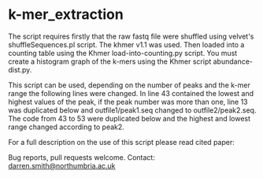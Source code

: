 # k-mer_extraction



The script requires firstly that the raw fastq file were shuffled using velvet's shuffleSequences.pl script.
The khmer v1.1 was used.
Then loaded into a counting table using the Khmer load-into-counting.py script. 
You must create a histogram graph of the k-mers using the Khmer script abundance-dist.py.

This script can be used, depending on the number of peaks and the k-mer range the following lines were changed. In line 43 contained the lowest and highest values of the peak, if the peak number was more than one, line 13 was duplicated below and outfile1/peak1.seq changed to outfile2/peak2.seq. The code from 43 to 53 were duplicated below and the highest and lowest range changed according to peak2. 

For a full description on the use of this script please read cited paper: 


Bug reports, pull requests welcome. Contact: darren.smith@northumbria.ac.uk

